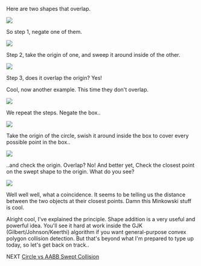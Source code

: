 

Here are two shapes that overlap.

![](img/minkowski_overlapping_1.png)

So step 1, negate one of them.

![](img/minkowski_overlapping_2.png)

Step 2, take the origin of one, and sweep it around inside of the other.

![](img/minkowski_overlapping_3.png)

Step 3, does it overlap the origin? Yes!


Cool, now another example. This time they don't overlap. 

![](img/minkowski_not_overlapping_1.png)

We repeat the steps. Negate the box..

![](img/minkowski_not_overlapping_2.png)

Take the origin of the circle, swish it around inside the box to cover every possible point in the box..

![](img/minkowski_not_overlapping_3.png)

..and check the origin. Overlap? No! And better yet, Check the closest point on the swept shape to the origin. What do you see? 

![](img/minkowski_not_overlapping_4.png)

Well well well, what a coincidence. It seems to be telling us the distance between the two objects at their closest points. Damn this Minkowski stuff is cool.

Alright cool, I've explained the principle. Shape addition is a very useful and powerful idea. You'll see it hard at work inside the GJK (Gilbert/Johnson/Keerthi) algorithm if you want general-purpose convex polygon collision detection. But that's beyond what I'm prepared to type up today, so let's get back on track..

NEXT [Circle vs AABB Swept Collision](5.md)
